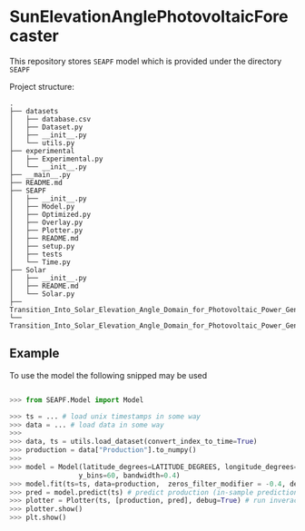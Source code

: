 # SunElevationAnglePhotovoltaicForecaster



This repository stores `SEAPF` model which is provided under the directory `SEAPF`

Project structure:
```
.
├── datasets
│   ├── database.csv
│   ├── Dataset.py
│   ├── __init__.py
│   └── utils.py
├── experimental
│   ├── Experimental.py
│   └── __init__.py
├── __main__.py
├── README.md
├── SEAPF
│   ├── __init__.py
│   ├── Model.py
│   ├── Optimized.py
│   ├── Overlay.py
│   ├── Plotter.py
│   ├── README.md
│   ├── setup.py
│   ├── tests
│   └── Time.py
├── Solar
│   ├── __init__.py
│   ├── README.md
│   └── Solar.py
├── Transition_Into_Solar_Elevation_Angle_Domain_for_Photovoltaic_Power_Generation_Forecasting.pdf
└── Transition_Into_Solar_Elevation_Angle_Domain_for_Photovoltaic_Power_Generation_Forecasting___POSTER.pdf

```


## Example
To use the model the following snipped may be used
```python

>>> from SEAPF.Model import Model

>>> ts = ... # load unix timestamps in some way
>>> data = ... # load data in some way 
>>>
>>> data, ts = utils.load_dataset(convert_index_to_time=True)
>>> production = data["Production"].to_numpy()
>>>
>>> model = Model(latitude_degrees=LATITUDE_DEGREES, longitude_degrees=LONGITUDE_DEGREES, x_bins=30,
                 y_bins=60, bandwidth=0.4)
>>> model.fit(ts=ts, data=production,  zeros_filter_modifier = -0.4, density_filter_modifier = -0.5)
>>> pred = model.predict(ts) # predict production (in-sample prediction only for example) 
>>> plotter = Plotter(ts, [production, pred], debug=True) # run inveractive chart
>>> plotter.show()
>>> plt.show()

```
